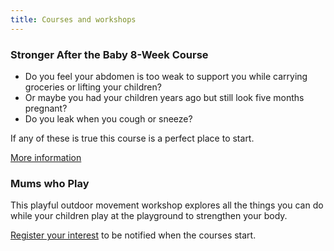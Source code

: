 ```yaml
---
title: Courses and workshops
---
```


### Stronger After the Baby 8-Week Course

* Do you feel your abdomen is too weak to support you while carrying groceries
  or lifting your children?
* Or maybe you had your children years ago but still look five months pregnant?
* Do you leak when you cough or sneeze?

If any of these is true this course is a perfect place to start.

[More information][1]

### Mums who Play

This playful outdoor movement workshop explores all the things you can do while
your children play at the playground to strengthen your body.

[Register your interest][2] to be notified when the courses start.

[1]: /courses-workshops/stronger-after-the-baby/
[2]: mailto:ivana@movementkitchen.co.uk
